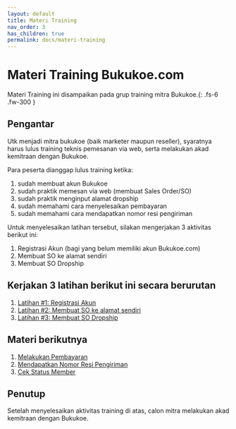 ```yaml
---
layout: default
title: Materi Training
nav_order: 3
has_children: true
permalink: docs/materi-training
---
```


# Materi Training Bukukoe.com
Materi Training ini disampaikan pada grup training mitra Bukukoe.{: .fs-6 .fw-300 }

## Pengantar 
Utk menjadi mitra bukukoe (baik marketer maupun reseller), syaratnya harus lulus training teknis pemesanan via web, serta melakukan akad kemitraan dengan Bukukoe. 

Para peserta dianggap lulus training ketika:
1. sudah membuat akun Bukukoe
2. sudah praktik memesan via web (membuat Sales Order/SO)
3. sudah praktik menginput alamat dropship
4. sudah memahami cara menyelesaikan pembayaran
5. sudah memahami cara mendapatkan nomor resi pengiriman

Untuk menyelesaikan latihan tersebut, silakan mengerjakan 3 aktivitas berikut ini:
1. Registrasi Akun (bagi yang belum memiliki akun Bukukoe.com)
2. Membuat SO ke alamat sendiri
3. Membuat SO Dropship

## Kerjakan 3 latihan berikut ini secara berurutan
1. [Latihan #1: Registrasi Akun](/docs/materi-training/1-registrasi-akun-bukukoe/)
2. [Latihan #2: Membuat SO ke alamat sendiri](/docs/materi-training/2-membuat-so-ke-alamat-sendiri/)
3. [Latihan #3: Membuat SO Dropship](/docs/materi-training/3-membuat-so-dropship/)

## Materi berikutnya 
1. [Melakukan Pembayaran](/docs/materi-training/4-melakukan-pembayaran/)
2. [Mendapatkan Nomor Resi Pengiriman](/docs/materi-training/5-mendapatkan-nomor-resi/)
3. [Cek Status Member](/docs/materi-training/6-cek-status-member/)

## Penutup
Setelah menyelesaikan aktivitas training di atas, calon mitra melakukan akad kemitraan dengan Bukukoe.
